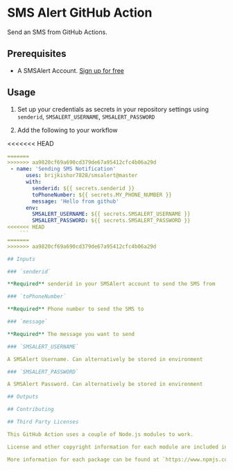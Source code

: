 # SMS Alert GitHub Action

Send an SMS from GitHub Actions.

## Prerequisites

- A SMSAlert Account. [Sign up for free](https://www.smsalert.co.in)

## Usage

1. Set up your credentials as secrets in your repository settings using `senderid`, `SMSALERT_USERNAME`, `SMSALERT_PASSWORD`

2. Add the following to your workflow

<<<<<<< HEAD
```yml
=======
>>>>>>> aa9820cf69a690cd379de67a95412cfc4b06a29d
 - name: 'Sending SMS Notification'
      uses: brijkishor7828/smsalert@master
      with:
        senderid: ${{ secrets.senderid }}
        toPhoneNumber: ${{ secrets.MY_PHONE_NUMBER }}
        message: 'Hello from github'
      env:
        SMSALERT_USERNAME: ${{ secrets.SMSALERT_USERNAME }}
        SMSALERT_PASSWORD: ${{ secrets.SMSALERT_PASSWORD }}
<<<<<<< HEAD
    ```
=======
>>>>>>> aa9820cf69a690cd379de67a95412cfc4b06a29d

## Inputs

### `senderid`

**Required** senderid in your SMSAlert account to send the SMS from

### `toPhoneNumber`

**Required** Phone number to send the SMS to

### `message`

**Required** The message you want to send

### `SMSALERT_USERNAME`

A SMSAlert Username. Can alternatively be stored in environment

### `SMSALERT_PASSWORD`

A SMSAlert Password. Can alternatively be stored in environment

## Outputs

## Contributing

## Third Party Licenses

This GitHub Action uses a couple of Node.js modules to work.

License and other copyright information for each module are included in the release branch of each action version under `node_modules/{module}`.

More information for each package can be found at `https://www.npmjs.com/package/{package}`
